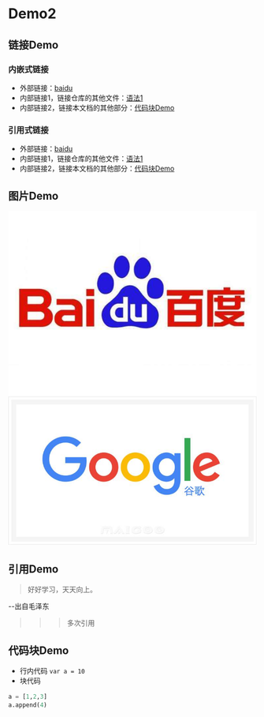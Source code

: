# Demo2

## 链接Demo

### 内嵌式链接
- 外部链接：[baidu](http://www.baidu.com)
- 内部链接1，链接仓库的其他文件：[语法1](语法1.md)
- 内部链接2，链接本文档的其他部分：[代码块Demo](语法2.md#代码块Demo)

### 引用式链接
- 外部链接：[baidu]
- 内部链接1，链接仓库的其他文件：[语法1]
- 内部链接2，链接本文档的其他部分：[代码块Demo]
<!-- 下面是文档中用到的链接 -->
[baidu]:http://www.baidu.com
[语法1]:语法1.md
[代码块Demo]:语法2.md#代码块Demo

## 图片Demo
<!-- ![alt](url text) -->
![baidu](timg.jpg 'baidu logo')
![google]
<!-- 下面是文档中用到的链接 -->
[google]:timg2.jpg

## 引用Demo
> 好好学习，天天向上。

--出自毛泽东
>>>多次引用

## 代码块Demo
- 行内代码
`var a = 10`
- 块代码
``` python
a = [1,2,3]
a.append(4)
```
